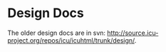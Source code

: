 # Design Docs

The older design docs are in svn:
<http://source.icu-project.org/repos/icu/icuhtml/trunk/design/>.
